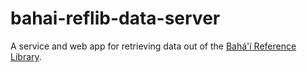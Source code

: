 # bahai-reflib-data-server

A service and web app for retrieving data out of the
[Bahá'í Reference Library](https://bahai.org/library).
